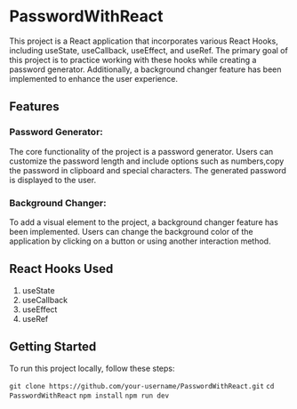 # PasswordWithReact
This project is a React application that incorporates various React Hooks, including useState, useCallback, useEffect, and useRef. The primary goal of this project is to practice working with these hooks while creating a password generator. Additionally, a background changer feature has been implemented to enhance the user experience.

## Features
### Password Generator: 
The core functionality of the project is a password generator. Users can customize the password length and include options such as numbers,copy the password in clipboard and special characters. The generated password is displayed to the user.

### Background Changer: 
To add a visual element to the project, a background changer feature has been implemented. Users can change the background color of the application by clicking on a button or using another interaction method.

## React Hooks Used
1. useState
2. useCallback
3. useEffect
4. useRef

## Getting Started
To run this project locally, follow these steps:

``git clone https://github.com/your-username/PasswordWithReact.git``
``cd PasswordWithReact``
``npm install``
``npm run dev``



